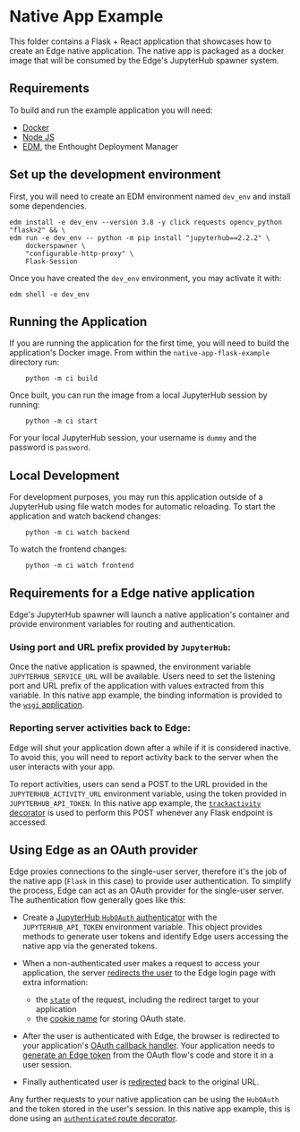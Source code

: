 # Native App Example

This folder contains a Flask + React application that showcases how to
create an Edge native application. The native app is packaged as a docker image that will be consumed by the Edge's JupyterHub spawner system.

## Requirements

To build and run the example application you will need:
- [Docker](https://docke.com)
- [Node JS](https://nodejs.org)
- [EDM](https://www.enthought.com/edm/), the Enthought Deployment Manager 

## Set up the development environment

First, you will need to create an EDM environment named `dev_env` and install some dependencies.

```commandline
edm install -e dev_env --version 3.8 -y click requests opencv_python "flask>2" && \
edm run -e dev_env -- python -m pip install "jupyterhub==2.2.2" \
    dockerspawner \
    "configurable-http-proxy" \
    Flask-Session
```   

Once you have created the `dev_env` environment, you may activate it with:

```commandline
edm shell -e dev_env
```   

## Running the Application

If you are running the application for the first time, you will need to build
the application's Docker image. From within the `native-app-flask-example` directory
run:

```commandline
    python -m ci build
```

Once built, you can run the image from a local JupyterHub session by running:

```commandline
    python -m ci start
```

For your local JupyterHub session, your username is `dummy` and the password is `password`.

## Local Development

For development purposes, you may run this application outside of a JupyterHub using file
watch modes for automatic reloading. To start the application and watch backend changes:

```commandline
    python -m ci watch backend
```
To watch the frontend changes:

```commandline
    python -m ci watch frontend
```


## Requirements for a Edge native application

Edge's JupyterHub spawner will launch a native application's container and provide
environment variables for routing and authentication.

### Using port and URL prefix provided by `JupyterHub`: 

Once the native application is spawned, the environment variable `JUPYTERHUB_SERVICE_URL`
will be available. Users need to set the listening port and URL prefix of the
application with values extracted from this variable. In this native app example,
the binding information is provided to the [`wsgi` application](./src/wsgi.py#L43).

### Reporting server activities back to Edge: 

Edge will shut your application down after a while if it is considered inactive.
To avoid this, you will need to report activity back to the server when the user
interacts with your app. 

To report activities, users can send a POST to the URL provided in the
`JUPYTERHUB_ACTIVITY_URL` environment variable, using the token provided
in `JUPYTERHUB_API_TOKEN`. In this native app example, the 
[`trackactivity` decorator](./src/app.py#L61) is used to perform this POST
whenever any Flask endpoint is accessed.

## Using Edge as an OAuth provider

Edge proxies connections to the single-user server, therefore
it's the job of the native app (`Flask` in this case) to provide user authentication.
To simplify the process, Edge can act as an OAuth provider for the
single-user server. The authentication flow generally goes like this:

* Create a [JupyterHub `HubOAuth` authenticator](./src/app.py#L54)
with the `JUPYTERHUB_API_TOKEN` environment variable. This object provides methods
to generate user tokens and identify Edge users accessing the native app via the
generated tokens.

* When a non-authenticated user makes a request to access your application, the server
[redirects the user](./src/app.py#L106) to the Edge login page with extra information:
    - the [`state`](./src/app.py#L107) of the request, including the redirect
      target to your application
    - the [cookie name](./src/app.py#L109) for storing OAuth state.

* After the user is authenticated with Edge, the browser is redirected to your application's
[OAuth callback handler](./src/app.py#L182). Your application needs to [generate an Edge
token](./src/app.py#L196) from the OAuth flow's code and store it in a user session.

* Finally authenticated user is [redirected](./src/app.py#L199) back to the original URL.

Any further requests to your native application can be using the `HubOAuth` and
the token stored in the user's session. In this native app example, this is done using
an [`authenticated` route decorator](./src/app#L90).
